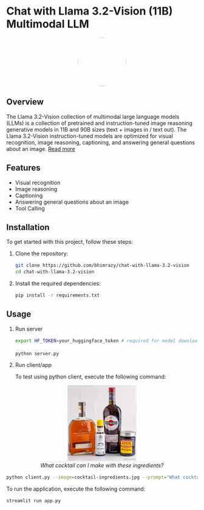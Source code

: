 # Chat with Llama 3.2-Vision (11B) Multimodal LLM
<div align="center">
<img src="https://github.com/user-attachments/assets/645d4447-eb8a-4992-9c53-8c37e904e82f" style="display: block; margin-left: auto; margin-right: auto; border-radius: 50%; width: 128px; height: 128px; object-fit: cover; ">
</div>

## Overview

The Llama 3.2-Vision collection of multimodal large language models (LLMs) is a collection of pretrained and instruction-tuned image reasoning generative models in 11B and 90B sizes (text + images in / text out). The Llama 3.2-Vision instruction-tuned models are optimized for visual recognition, image reasoning, captioning, and answering general questions about an image. [Read more](https://huggingface.co/meta-llama/Llama-3.2-11B-Vision-Instruct)

## Features

- Visual recognition
- Image reasoning
- Captioning
- Answering general questions about an image
- Tool Calling

## Installation

To get started with this project, follow these steps:

1. Clone the repository:
    ```sh
    git clone https://github.com/bhimrazy/chat-with-llama-3.2-vision
    cd chat-with-llama-3.2-vision
    ```

2. Install the required dependencies:
    ```sh
    pip install -r requirements.txt
    ```

## Usage

1. Run server
    ```sh
    export HF_TOKEN=your_huggingface_token # required for model download

    python server.py
    ```

2. Run client/app

    To test using python client, execute the following command:

<div align="center">
    <img src="cocktail-ingredients.jpg" height="200" width="auto"><br>
    <i>What cocktail can I make with these ingredients?</i>
</div>


```sh
python client.py --image=cocktail-ingredients.jpg --prompt="What cocktail can I make with these ingredients?"
```
To run the application, execute the following command:
```sh
streamlit run app.py
```

